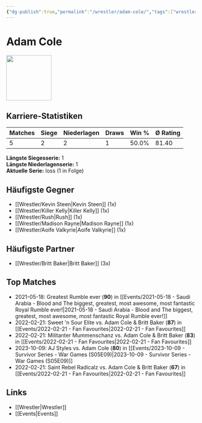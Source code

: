 ```yaml
---
{"dg-publish":true,"permalink":"/wrestler/adam-cole/","tags":["wrestler"],"noteIcon":""}
---
```


# Adam Cole
<img src="/choke-slam-wrestling/img/user/z_Images/Adam Cole.png" width="120"> 

## Karriere-Statistiken

| Matches | Siege | Niederlagen | Draws | Win % | Ø Rating |
|---------|-------|-------------|-------|-------|-----------|
| 5 | 2 | 2 | 1 | 50.0% | 81.40 |

**Längste Siegesserie:** 1<br>**Längste Niederlagenserie:** 1<br>**Aktuelle Serie:** loss (1 in Folge)

## Häufigste Gegner
- [[Wrestler/Kevin Steen\|Kevin Steen]] (1x)
- [[Wrestler/Killer Kelly\|Killer Kelly]] (1x)
- [[Wrestler/Rush\|Rush]] (1x)
- [[Wrestler/Madison Rayne\|Madison Rayne]] (1x)
- [[Wrestler/Aoife Valkyrie\|Aoife Valkyrie]] (1x)

## Häufigste Partner
- [[Wrestler/Britt Baker\|Britt Baker]] (3x)

## Top Matches
- 2021-05-18: Greatest Rumble ever (**90**) in [[Events/2021-05-18 - Saudi Arabia - Blood and The biggest, greatest, most awesome, most fantastic Royal Rumble ever!\|2021-05-18 - Saudi Arabia - Blood and The biggest, greatest, most awesome, most fantastic Royal Rumble ever!]]
- 2022-02-21: Sweet 'n Sour Elite vs. Adam Cole & Britt Baker (**87**) in [[Events/2022-02-21 - Fan Favourites\|2022-02-21 - Fan Favourites]]
- 2022-02-21: Militanter Mummenschanz vs. Adam Cole & Britt Baker (**83**) in [[Events/2022-02-21 - Fan Favourites\|2022-02-21 - Fan Favourites]]
- 2023-10-09: AJ Styles vs. Adam Cole (**80**) in [[Events/2023-10-09 - Survivor Series - War Games (S05E09)\|2023-10-09 - Survivor Series - War Games (S05E09)]]
- 2022-02-21: Saint Rebel Radicalz vs. Adam Cole & Britt Baker (**67**) in [[Events/2022-02-21 - Fan Favourites\|2022-02-21 - Fan Favourites]]

## Links
- [[Wrestler\|Wrestler]]
- [[Events\|Events]]
